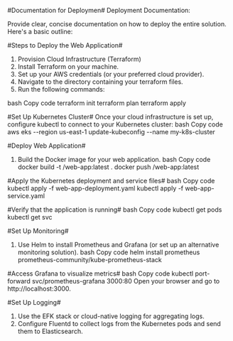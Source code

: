 #Documentation for Deploymen#
Deployment Documentation:

Provide clear, concise documentation on how to deploy the entire solution. Here's a basic outline:

#Steps to Deploy the Web Application#
1. Provision Cloud Infrastructure (Terraform)
1.	Install Terraform on your machine.
2.	Set up your AWS credentials (or your preferred cloud provider).
3.	Navigate to the directory containing your terraform files.
4.	Run the following commands:
   
bash
Copy code
terraform init
terraform plan
terraform apply

#Set Up Kubernetes Cluster#
Once your cloud infrastructure is set up, configure kubectl to connect to your Kubernetes cluster:
bash
Copy code
aws eks --region us-east-1 update-kubeconfig --name my-k8s-cluster

#Deploy Web Application#
1.	Build the Docker image for your web application.
bash
Copy code
docker build -t <your-docker-repo>/web-app:latest .
docker push <your-docker-repo>/web-app:latest

#Apply the Kubernetes deployment and service files#
bash
Copy code
kubectl apply -f web-app-deployment.yaml
kubectl apply -f web-app-service.yaml

#Verify that the application is running#
bash
Copy code
kubectl get pods
kubectl get svc

#Set Up Monitoring#
1.	Use Helm to install Prometheus and Grafana (or set up an alternative monitoring solution).
bash
Copy code
helm install prometheus prometheus-community/kube-prometheus-stack

#Access Grafana to visualize metrics#
bash
Copy code
kubectl port-forward svc/prometheus-grafana 3000:80
Open your browser and go to http://localhost:3000.

#Set Up Logging#
1.	Use the EFK stack or cloud-native logging for aggregating logs.
2.	Configure Fluentd to collect logs from the Kubernetes pods and send them to Elasticsearch.
